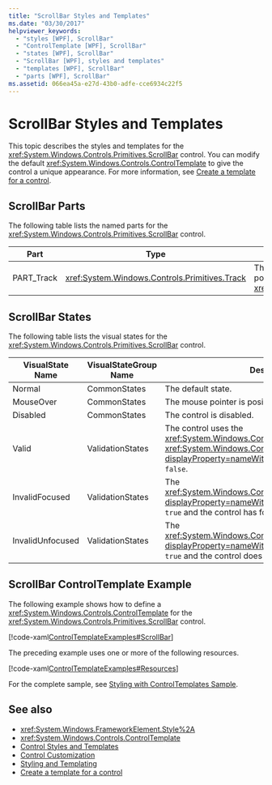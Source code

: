 ```yaml
---
title: "ScrollBar Styles and Templates"
ms.date: "03/30/2017"
helpviewer_keywords: 
  - "styles [WPF], ScrollBar"
  - "ControlTemplate [WPF], ScrollBar"
  - "states [WPF], ScrollBar"
  - "ScrollBar [WPF], styles and templates"
  - "templates [WPF], ScrollBar"
  - "parts [WPF], ScrollBar"
ms.assetid: 066ea45a-e27d-43b0-adfe-cce6934c22f5
---
```

# ScrollBar Styles and Templates
This topic describes the styles and templates for the <xref:System.Windows.Controls.Primitives.ScrollBar> control. You can modify the default <xref:System.Windows.Controls.ControlTemplate> to give the control a unique appearance. For more information, see [Create a template for a control](how-to-create-apply-template.md).  
  
## ScrollBar Parts  
 The following table lists the named parts for the <xref:System.Windows.Controls.Primitives.ScrollBar> control.  
  
|Part|Type|Description|  
|-|-|-|  
|PART_Track|<xref:System.Windows.Controls.Primitives.Track>|The container for the element that indicates the position of the <xref:System.Windows.Controls.Primitives.ScrollBar>.|  
  
## ScrollBar States  
 The following table lists the visual states for the <xref:System.Windows.Controls.Primitives.ScrollBar> control.  
  
|VisualState Name|VisualStateGroup Name|Description|  
|----------------------|---------------------------|-----------------|  
|Normal|CommonStates|The default state.|  
|MouseOver|CommonStates|The mouse pointer is positioned over the control.|  
|Disabled|CommonStates|The control is disabled.|  
|Valid|ValidationStates|The control uses the <xref:System.Windows.Controls.Validation> class and the <xref:System.Windows.Controls.Validation.HasError%2A?displayProperty=nameWithType> attached property is `false`.|  
|InvalidFocused|ValidationStates|The <xref:System.Windows.Controls.Validation.HasError%2A?displayProperty=nameWithType> attached property is `true` and the control has focus.|  
|InvalidUnfocused|ValidationStates|The <xref:System.Windows.Controls.Validation.HasError%2A?displayProperty=nameWithType> attached property is `true` and the control does not have focus.|  
  
## ScrollBar ControlTemplate Example  
 The following example shows how to define a <xref:System.Windows.Controls.ControlTemplate> for the <xref:System.Windows.Controls.Primitives.ScrollBar> control.  
  
 [!code-xaml[ControlTemplateExamples#ScrollBar](~/samples/snippets/csharp/VS_Snippets_Wpf/ControlTemplateExamples/CS/resources/scrollbar.xaml#scrollbar)]  
  
 The preceding example uses one or more of the following resources.  
  
 [!code-xaml[ControlTemplateExamples#Resources](~/samples/snippets/csharp/VS_Snippets_Wpf/ControlTemplateExamples/CS/resources/shared.xaml#resources)]  
  
 For the complete sample, see [Styling with ControlTemplates Sample](https://github.com/Microsoft/WPF-Samples/tree/master/Styles%20&%20Templates/IntroToStylingAndTemplating).  
  
## See also

- <xref:System.Windows.FrameworkElement.Style%2A>
- <xref:System.Windows.Controls.ControlTemplate>
- [Control Styles and Templates](control-styles-and-templates.md)
- [Control Customization](control-customization.md)
- [Styling and Templating](/dotnet/desktop-wpf/fundamentals/styles-templates-overview)
- [Create a template for a control](how-to-create-apply-template.md)

